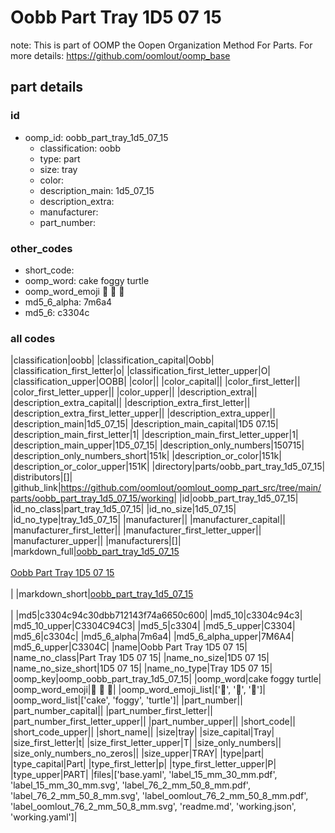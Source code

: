 # Oobb Part Tray 1D5 07 15  

note: This is part of OOMP the Oopen Organization Method For Parts. For more details: https://github.com/oomlout/oomp_base

##  part details





### id
* oomp_id: oobb_part_tray_1d5_07_15
  * classification: oobb
  * type: part
  * size: tray
  * color: 
  * description_main: 1d5_07_15
  * description_extra: 
  * manufacturer: 
  * part_number: 

### other_codes
* short_code: 
* oomp_word: cake foggy turtle
* oomp_word_emoji :cake: :foggy: :turtle:
* md5_6_alpha: 7m6a4
* md5_6: c3304c

### all codes 
|classification|oobb|
|classification_capital|Oobb|
|classification_first_letter|o|
|classification_first_letter_upper|O|
|classification_upper|OOBB|
|color||
|color_capital||
|color_first_letter||
|color_first_letter_upper||
|color_upper||
|description_extra||
|description_extra_capital||
|description_extra_first_letter||
|description_extra_first_letter_upper||
|description_extra_upper||
|description_main|1d5_07_15|
|description_main_capital|1D5 07.15|
|description_main_first_letter|1|
|description_main_first_letter_upper|1|
|description_main_upper|1D5_07_15|
|description_only_numbers|150715|
|description_only_numbers_short|151k|
|description_or_color|151k|
|description_or_color_upper|151K|
|directory|parts/oobb_part_tray_1d5_07_15|
|distributors|[]|
|github_link|https://github.com/oomlout/oomlout_oomp_part_src/tree/main/parts/oobb_part_tray_1d5_07_15/working|
|id|oobb_part_tray_1d5_07_15|
|id_no_class|part_tray_1d5_07_15|
|id_no_size|1d5_07_15|
|id_no_type|tray_1d5_07_15|
|manufacturer||
|manufacturer_capital||
|manufacturer_first_letter||
|manufacturer_first_letter_upper||
|manufacturer_upper||
|manufacturers|[]|
|markdown_full|[oobb_part_tray_1d5_07_15](https://github.com/oomlout/oomlout_oomp_part_src/tree/main/parts/oobb_part_tray_1d5_07_15/working)<br>[](https://github.com/oomlout/oomlout_oomp_part_src/tree/main/parts/oobb_part_tray_1d5_07_15/working)<br>[Oobb Part Tray 1D5 07 15](https://github.com/oomlout/oomlout_oomp_part_src/tree/main/parts/oobb_part_tray_1d5_07_15/working)<br><br>|
|markdown_short|[oobb_part_tray_1d5_07_15](https://github.com/oomlout/oomlout_oomp_part_src/tree/main/parts/oobb_part_tray_1d5_07_15/working)<br><br>|
|md5|c3304c94c30dbb712143f74a6650c600|
|md5_10|c3304c94c3|
|md5_10_upper|C3304C94C3|
|md5_5|c3304|
|md5_5_upper|C3304|
|md5_6|c3304c|
|md5_6_alpha|7m6a4|
|md5_6_alpha_upper|7M6A4|
|md5_6_upper|C3304C|
|name|Oobb Part Tray 1D5 07 15|
|name_no_class|Part Tray 1D5 07 15|
|name_no_size|1D5 07 15|
|name_no_size_short|1D5 07 15|
|name_no_type|Tray 1D5 07 15|
|oomp_key|oomp_oobb_part_tray_1d5_07_15|
|oomp_word|cake foggy turtle|
|oomp_word_emoji|:cake: :foggy: :turtle:|
|oomp_word_emoji_list|[':cake:', ':foggy:', ':turtle:']|
|oomp_word_list|['cake', 'foggy', 'turtle']|
|part_number||
|part_number_capital||
|part_number_first_letter||
|part_number_first_letter_upper||
|part_number_upper||
|short_code||
|short_code_upper||
|short_name||
|size|tray|
|size_capital|Tray|
|size_first_letter|t|
|size_first_letter_upper|T|
|size_only_numbers||
|size_only_numbers_no_zeros||
|size_upper|TRAY|
|type|part|
|type_capital|Part|
|type_first_letter|p|
|type_first_letter_upper|P|
|type_upper|PART|
|files|['base.yaml', 'label_15_mm_30_mm.pdf', 'label_15_mm_30_mm.svg', 'label_76_2_mm_50_8_mm.pdf', 'label_76_2_mm_50_8_mm.svg', 'label_oomlout_76_2_mm_50_8_mm.pdf', 'label_oomlout_76_2_mm_50_8_mm.svg', 'readme.md', 'working.json', 'working.yaml']|
